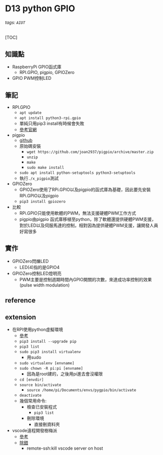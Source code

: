 # D13 python GPIO
###### tags: `AIOT`
[TOC]
## 知識點
- RaspberryPi GPIO函式庫
    - RPI.GPIO, pigpio, GPIOZero
- GPIO PWM控制LED
## 筆記
- RPI.GPIO
    - `apt update`
    - `apt install python3-rpi.gpio`
    - 單純只用pip3 install有時候會失敗
    - [參考官網](https://sourceforge.net/p/raspberry-gpio-python/wiki/install/)
- pigpio
    - [github](https://github.com/joan2937/pigpio)
    - 原始碼安裝
        - `wget https://github.com/joan2937/pigpio/archive/master.zip`
        - `unzip`
        - `make`
        - `sudo make install`
    - `sudo apt install python-setuptools python3-setuptools`
    - 執行`./x_pigpio`測試
- GPIOZero
    - GPIOZero使用了RPi.GPIO以及pigpio的函式庫為基礎，因此要先安裝RPi.GPIO以及pigpio
    - `pip3 install gpiozero`
- 比較
    - RPi.GPIO只能使用軟體的PWM，無法支援硬體PWM工作方式
    - pigpio由pigpio 函式庫移植至python，除了軟體還提供硬體PWM支援，對於LED以及伺服馬達的控制，相對因為提供硬體PWM支援，讓開發人員好寫很多
## 實作
- GPIOZero閃爍LED
    - LED(4)指的是GPIO4
- GPIOZero控制LED燈明亮
    - PWM主要是控制週期時間內GPIO開關的次數，來達成功率控制的效果(pulse width modulation)
## reference
## extension
- 在RPI使用python虛擬環境
    - [參考](https://dsalearning.github.io/aiot/raspberry-pip3-create-env/)
    - `pip3 install --upgrade pip`
    - `pip3 list`
    - `sudo pip3 install virtualenv`
        - 用sudo
    - `sudo virtualenv [envname]`
    - `sudo chown -R pi:pi [envname]`
        - 因為是root建的，之後用pi進去會沒權限
    - `cd [envdir]`
    - `source bin/activate`
        - `source /home/pi/Documents/envs/pygpio/bin/activate`
    - `deactivate`
    - 幾個常用命令:
        - 檢查已安裝程式
            - `pip3 list`
        - 刪除環境
            - 直接刪資料夾
- vscode遠程開發樹梅派
    - [參考](https://www.w3xue.com/exp/article/20204/82577.html)
    - [除錯](https://github.com/microsoft/vscode-remote-release/issues/2805)
        - remote-ssh:kill vscode server on host